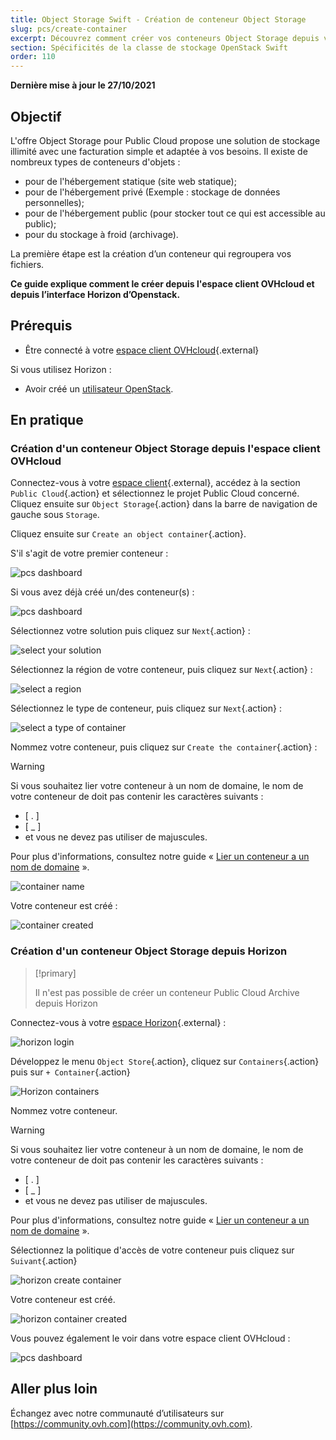 ```yaml
---
title: Object Storage Swift - Création de conteneur Object Storage
slug: pcs/create-container
excerpt: Découvrez comment créer vos conteneurs Object Storage depuis votre espace client OVHcloud
section: Spécificités de la classe de stockage OpenStack Swift
order: 110
---
```


**Dernière mise à jour le 27/10/2021**

## Objectif

L'offre Object Storage pour Public Cloud propose une solution de stockage illimité avec une facturation simple et adaptée à vos besoins. Il existe de nombreux types de conteneurs d'objets :

- pour de l'hébergement statique (site web statique);
- pour de l'hébergement privé (Exemple : stockage de données personnelles);
- pour de l'hébergement public (pour stocker tout ce qui est accessible au public);
- pour du stockage à froid (archivage).

La première étape est la création d’un conteneur qui regroupera vos fichiers.

**Ce guide explique comment le créer depuis l'espace client OVHcloud et depuis l’interface Horizon d’Openstack.**

## Prérequis

- Être connecté à votre [espace client OVHcloud](https://ca.ovh.com/auth/?action=gotomanager&from=https://www.ovh.com/ca/fr/&ovhSubsidiary=qc){.external}

Si vous utilisez Horizon :

- Avoir créé un [utilisateur OpenStack](https://docs.ovh.com/ca/fr/public-cloud/creation-et-suppression-dun-utilisateur-openstack/).

## En pratique

### Création d'un conteneur Object Storage depuis l'espace client OVHcloud <a name="controlpanel"></a>

Connectez-vous à votre [espace client](https://ca.ovh.com/auth/?action=gotomanager&from=https://www.ovh.com/ca/fr/&ovhSubsidiary=qc){.external}, accédez à la section `Public Cloud`{.action} et sélectionnez le projet Public Cloud concerné. Cliquez ensuite sur `Object Storage`{.action} dans la barre de navigation de gauche sous `Storage`.

Cliquez ensuite sur `Create an object container`{.action}.

S'il s'agit de votre premier conteneur :

![pcs dashboard](images/create-container-20211005102334181.png)

Si vous avez déjà créé un/des conteneur(s) :

![pcs dashboard](images/create-container-20211005115040834.png)

Sélectionnez votre solution puis cliquez sur `Next`{.action} :

![select your solution](images/create-container-20211005110710249.png)

Sélectionnez la région de votre conteneur, puis cliquez sur `Next`{.action} :

![select a region](images/create-container-20211005110859551.png)

Sélectionnez le type de conteneur, puis cliquez sur `Next`{.action} :

![select a type of container](images/create-container-20211005111542718.png)

Nommez votre conteneur, puis cliquez sur `Create the container`{.action} :

> [!warning]
>
> Si vous souhaitez lier votre conteneur à un nom de domaine, le nom de votre conteneur de doit pas contenir les caractères suivants :
>
> - [ . ]  
> - [ _ ]  
> - et vous ne devez pas utiliser de majuscules.  
>
> Pour plus d'informations, consultez notre guide « [Lier un conteneur a un nom de domaine](https://docs.ovh.com/ca/fr/storage/pcs/link-domain/) ».
>

![container name](images/create-container-20211005111805966.png)

Votre conteneur est créé :

![container created](images/create-container-20211005112013807.png)

### Création d'un conteneur Object Storage depuis Horizon <a name="horizon"></a>

> [!primary]
>
> Il n'est pas possible de créer un conteneur Public Cloud Archive depuis Horizon
>

Connectez-vous à votre [espace Horizon](https://horizon.cloud.ovh.net){.external} :

![horizon login](images/create-container-20211005155245752.png)

Développez le menu `Object Store`{.action}, cliquez sur `Containers`{.action} puis sur `+ Container`{.action}

![Horizon containers](images/create-container-20211005155704887.png)

Nommez votre conteneur.

> [!warning]
>
> Si vous souhaitez lier votre conteneur à un nom de domaine, le nom de votre conteneur de doit pas contenir les caractères suivants :
>
> - [ . ]  
> - [ _ ]  
> - et vous ne devez pas utiliser de majuscules.  
>
> Pour plus d'informations, consultez notre guide « [Lier un conteneur a un nom de domaine](https://docs.ovh.com/ca/fr/storage/pcs/link-domain/) ».
>

Sélectionnez la politique d'accès de votre conteneur puis cliquez sur `Suivant`{.action}

![horizon create container](images/create-container-20211005155824902.png)

Votre conteneur est créé.

![horizon container created](images/create-container-20211005155936971.png)

Vous pouvez également le voir dans votre espace client OVHcloud :

![pcs dashboard](images/create-container-20211005160503200.png)

## Aller plus loin

Échangez avec notre communauté d’utilisateurs sur [https://community.ovh.com](https://community.ovh.com).
